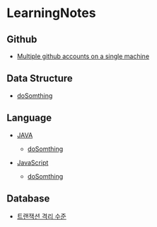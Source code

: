 # LearningNotes  

## Github

  * [Multiple github accounts on a single machine](https://github.com/sunnkis/LearningNotes/blob/master/Gihub/Multiple%20github%20accounts%20on%20a%20single%20machine.md)

## Data Structure

  * [doSomthing]()

## Language

  * [JAVA]()
    * [doSomthing]()
    
  * [JavaScript]()
    * [doSomthing]()

## Database

  * [트랜잭션 격리 수준](https://github.com/sunnkis/LearningNotes/blob/master/Database/%ED%8A%B8%EB%9E%9C%EC%9E%AD%EC%85%98%20%EA%B2%A9%EB%A6%AC%20%EC%88%98%EC%A4%80.md)
